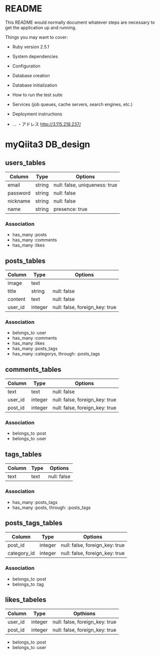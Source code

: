 # README

This README would normally document whatever steps are necessary to get the
application up and running.

Things you may want to cover:

* Ruby version
2.5.1
* System dependencies

* Configuration

* Database creation

* Database initialization

* How to run the test suite

* Services (job queues, cache servers, search engines, etc.)

* Deployment instructions

* ...
・アドレス <http://3.115.218.237/>  
# myQiita3 DB_design

## users_tables
|Column|Type|Options|
|------|----|-------|
|email|string|null: false, uniqueness: true|
|password|string|null: false|
|nickname|string|null: false|
|name|string|presence: true|
### Association
- has_many :posts
- has_many :comments
- has_many :likes

## posts_tables
|Column|Type|Options|
|------|----|-------|
|image|text||
|title|string|null: false|
|content|text|null: false|
|user_id|integer|null: false, foreign_key: true|
### Association
- belongs_to :user
- has_many :comments
- has_many :likes
- has_many :posts_tags
- has_many  :categorys,  through:  :posts_tags

## comments_tables
|Column|Type|Options|
|------|----|-------|
|text|text|null: false|
|user_id|integer|null: false, foreign_key: true|
|post_id|integer|null: false, foreign_key: true|
### Association
- belongs_to :post
- belongs_to :user

## tags_tables
|Column|Type|Options|
|------|----|-------|
|text|text|null: false|
### Association
- has_many :posts_tags
- has_many :posts,  through:  :posts_tags

## posts_tags_tables
|Column|Type|Options|
|------|----|-------|
|post_id|integer|null: false, foreign_key: true|
|category_id|integer|null: false, foreign_key: true|
### Association
- belongs_to :post
- belongs_to :tag

## likes_tabeles
|Column|Type|Opthions|
|------|----|--------|
|user_id|integer|null: false, foreign_key: true|
|post_id|integer|null: false, foreign_key: true|
- belongs_to :post
- belongs_to :user